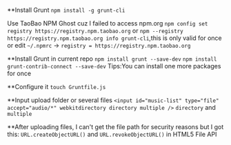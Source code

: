 **Install Grunt 
`npm install -g grunt-cli`

Use TaoBao NPM Ghost cuz I failed to access npm.org
`npm config set registry https://registry.npm.taobao.org`
or `npm --registry https://registry.npm.taobao.org info grunt-cli`,this is only valid for once
or edit `~/.npmrc` -> `registry = https://registry.npm.taobao.org`

**Install Grunt in current repo
`npm install grunt --save-dev`
`npm install grunt-contrib-connect --save-dev` 
Tips:You can install one more packages for once

**Configure it
`touch Gruntfile.js`

**Input upload folder or several files
`<input id="music-list" type="file" accept="audio/*" webkitdirectory directory multiple />`
`directory` and `multiple`

**After uploading files, I can't get the file path for security reasons
but I got this: `URL.createObjectURL()` and `URL.revokeObjectURL()` in HTML5 File API

